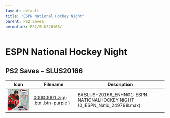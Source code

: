 ```yaml
---
layout: default
title: "ESPN National Hockey Night"
parent: PS2 Saves
permalink: PS2/SLUS20166/
---
```

# ESPN National Hockey Night

## PS2 Saves - SLUS20166

| Icon | Filename | Description |
|------|----------|-------------|
| ![ESPN National Hockey Night](icon0.png) | [00000001.zip](00000001.zip){: .btn .btn-purple } | BASLUS-20166_ENHN01: ESPN NATIONALHOCKEY NIGHT (0_ESPN_Natio_249798.max) |
